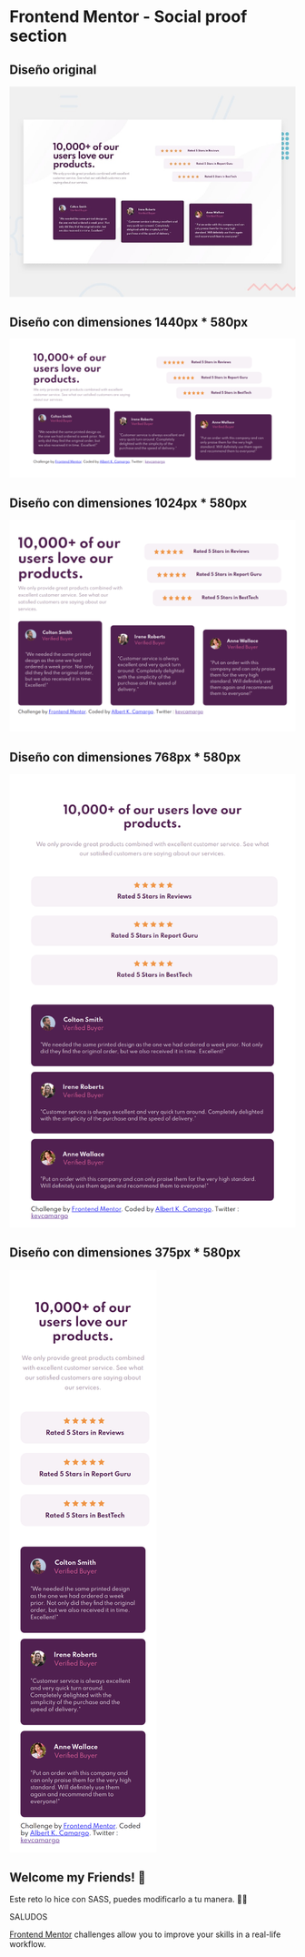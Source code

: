 # Frontend Mentor - Social proof section

## Diseño original 
![Design preview for the Social proof section coding challenge](./design/desktop-preview.jpg)

## Diseño con dimensiones 1440px * 580px
![Design in 1440px * 580px](./screenPreview/1440x580.png)

## Diseño con dimensiones 1024px * 580px
![Design in 1024x580](./screenPreview/1024x580.png)

## Diseño con dimensiones 768px * 580px
![Design in 768x580](./screenPreview/768x580.png)

## Diseño con dimensiones 375px * 580px
![Design in 375x580](./screenPreview/375x580.png)

## Welcome my Friends! 👋

Este reto lo hice con SASS, puedes modificarlo a tu manera.  🤙🤙

SALUDOS

[Frontend Mentor](https://www.frontendmentor.io) challenges allow you to improve your skills in a real-life workflow.

